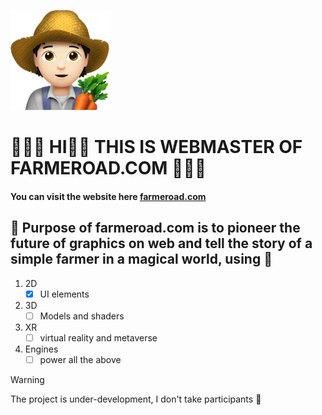 
<!-- this is the cover image -->
![cover image for farmeroad.com](farmer.png)

#  🧑🏻‍🌾  HI👋🏻 THIS IS WEBMASTER OF **FARMEROAD.COM**  🧑🏻‍🌾

#### You can visit the website here [farmeroad.com](https://farmeroad.com/)

## 🌽 Purpose of farmeroad.com is to pioneer the future of graphics on web and tell the story of a simple farmer in a magical world, using 🌽
1. 2D
      - [x] UI elements
2. 3D
      - [ ] Models and shaders
3. XR
      - [ ] virtual reality and metaverse
4. Engines
      - [ ] power all the above

> [!WARNING]
> The project is under-development, I don't take participants 🚜
